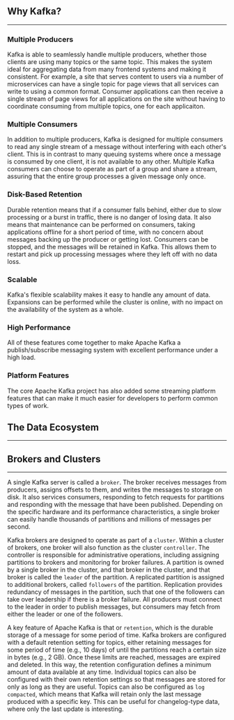 ## Why Kafka?

____

### Multiple Producers

Kafka is able to seamlessly handle multiple producers, whether those clients are using many topics or the same topic.
This makes the system ideal for aggregating data from many frontend systems and making it consistent. For example, a
site that serves content to users via a number of microservices can have a single topic for page views that all
services can write to using a common format. Consumer applications can then receive a single stream of page views for
all applications on the site without having to coordinate consuming from multiple topics, one for each applicaiton.

### Multiple Consumers

In addition to multiple producers, Kafka is designed for multiple consumers to read any single stream of a message
without
interfering with each other's client. This is in contrast to many queuing systems where once a message is consumed by
one
client, it is not available to any other. Multiple Kafka consumers can choose to operate as part of a group and share a
stream, assuring that the entire group processes a given message only once.

### Disk-Based Retention

Durable retention means that if a consumer falls behind, either due to slow processing or a burst in traffic, there is
no
danger of losing data. It also means that maintenance can be performed on consumers, taking applications offline for a
short period of time, with no concern about messages backing up the producer or getting lost. Consumers can be stopped,
and the messages will be retained in Kafka. This allows them to restart and pick up processing messages where they left
off with no data loss.

### Scalable

Kafka's flexible scalability makes it easy to handle any amount of data. Expansions can be performed while the cluster
is online, with no impact on the availability of the system as a whole.

### High Performance

All of these features come together to make Apache Kafka a publish/subscribe messaging system with excellent performance
under a high load.

### Platform Features

The core Apache Kafka project has also added some streaming platform features that can make it much easier for
developers to perform common types of work.

## The Data Ecosystem

___

## Brokers and Clusters

___
A single Kafka server is called a `broker`. The broker receives messages from producers, assigns offsets to them, and
writes the messages to storage on disk. It also services consumers, responding to fetch requests for partitions and
responding with the message that have been published. Depending on the specific hardware and its performance
characteristics, a single broker can easily handle thousands of partitions and millions of messages per second.

Kafka brokers are designed to operate as part of a `cluster`. Within a cluster of brokers, one broker will also function
as the cluster `controller`. The controller is responsible for administrative operations, including assigning partitions
to brokers and monitoring for broker failures. A partition is owned by a single broker in the cluster, and that broker
in the cluster, and that broker is called the `leader` of the partition. A replicated partition is assigned to
additional brokers, called `followers` of the partition. Replication provides redundancy of messages in the partition,
such that one of the followers can take over leadership if there is a broker failure. All producers must connect to the
leader in order to publish messages, but consumers may fetch from either the leader or one of the followers.

A key feature of Apache Kafka is that or `retention`, which is the durable storage of a message for some period of time.
Kafka brokers are configured with a default retention setting for topics, either retaining messages for some period of
time (e.g., 10 days) of until the partitions reach a certain size in bytes (e.g., 2 GB). Once these limits are
reached, messages are expired and deleted. In this way, the retention configuration defines a minimum amount of data
available at any time. Individual topics can also be configured with their own retention settings so that messages are
stored for only as long as they are useful.
Topics can also be configured as `log compacted`, which means that Kafka will retain only the last message produced with
a specific key. This can be useful for changelog-type data, where only the last update is interesting.

